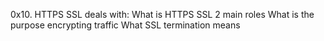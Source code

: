 0x10. HTTPS SSL deals with:
What is HTTPS SSL 2 main roles
What is the purpose encrypting traffic
What SSL termination means
